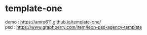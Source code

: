 # template-one
demo : https://amro611.github.io/template-one/
</br>
psd : https://www.graphberry.com/item/leon-psd-agency-template
